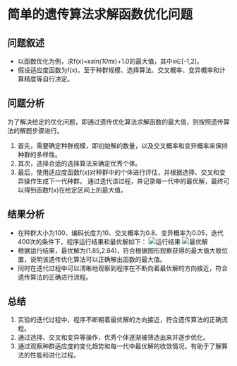 # 简单的遗传算法求解函数优化问题


## 问题叙述
- 以函数优化为例，求f(x)=x*sin(10π*x)+1.0的最大值，其中x∈[-1,2]。
- 假设适应度函数为f(x)，至于种群规模、选择算法、交叉概率、变异概率和计算精度等自行决定。


## 问题分析
为了解决给定的优化问题，即通过遗传优化算法求解函数的最大值，则按照遗传算法的解题步骤进行。
1. 首先，需要确定种群规模，即初始解的数量，以及交叉概率和变异概率来保持种群的多样性。
2. 其次，选择合适的选择算法来确定优秀个体。
3. 最后，使用适应度函数f(x)对种群中的个体进行评估，并根据选择、交叉和变异操作生成下一代种群。
通过迭代该过程，并记录每一代中的最优解，最终可以得到函数f(x)在给定区间上的最大值。


## 结果分析
- 在种群大小为100、编码长度为10、交叉概率为0.8、变异概率为0.05，迭代400次的条件下，程序运行结果和最优解如下：
![运行结果](https://github.com/RyanZzzzq/Simple-GeneticOptimization/assets/95045883/32f29637-1fbd-4900-8377-68ba4307b8f9)
![最优解](https://github.com/RyanZzzzq/Simple-GeneticOptimization/assets/95045883/de2b79a6-f110-47be-a834-0631e81305ac)
- 根据运行结果，最优解为(1.85,2.84)，符合根据图形观察获得的最大值大致位置，说明该遗传优化算法可以正确解出函数的最大值。
- 同时在迭代过程中可以清晰地观察到程序在不断向着最优解的方向接近，符合遗传算法的正确进行流程。


## 总结
1. 实验的迭代过程中，程序不断朝着最优解的方向接近，符合遗传算法的正确流程。
2. 通过选择、交叉和变异等操作，优秀个体逐渐被筛选出来并逐步优化。
3. 通过观察种群适应度的变化趋势和每一代中最优解的收敛情况，有助于了解算法的性能和进化过程。
